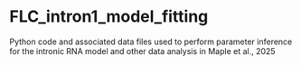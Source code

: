 # FLC_intron1_model_fitting
Python code and associated data files used to perform parameter inference for the intronic RNA model and other data analysis in Maple et al., 2025

